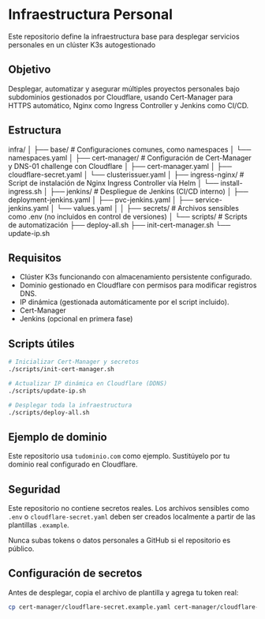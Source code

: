 # Infraestructura Personal

Este repositorio define la infraestructura base para desplegar servicios personales en un clúster K3s autogestionado

## Objetivo

Desplegar, automatizar y asegurar múltiples proyectos personales bajo subdominios gestionados por Cloudflare, usando Cert-Manager para HTTPS automático, Nginx como Ingress Controller y Jenkins como CI/CD.

## Estructura

infra/
│
├── base/                    # Configuraciones comunes, como namespaces
│   └── namespaces.yaml
│
├── cert-manager/           # Configuración de Cert-Manager y DNS-01 challenge con Cloudflare
│   ├── cert-manager.yaml
│   ├── cloudflare-secret.yaml
│   └── clusterissuer.yaml
│
├── ingress-nginx/          # Script de instalación de Nginx Ingress Controller vía Helm
│   └── install-ingress.sh
│
├── jenkins/                # Despliegue de Jenkins (CI/CD interno)
│   ├── deployment-jenkins.yaml
│   ├── pvc-jenkins.yaml
│   ├── service-jenkins.yaml
│   └── values.yaml
│
│
├── secrets/                # Archivos sensibles como .env (no incluidos en control de versiones)
│
└── scripts/                # Scripts de automatización
    ├── deploy-all.sh
    ├── init-cert-manager.sh
    └── update-ip.sh

## Requisitos

- Clúster K3s funcionando con almacenamiento persistente configurado.
- Dominio gestionado en Cloudflare con permisos para modificar registros DNS.
- IP dinámica (gestionada automáticamente por el script incluido).
- Cert-Manager
- Jenkins (opcional en primera fase)

## Scripts útiles

```bash
# Inicializar Cert-Manager y secretos
./scripts/init-cert-manager.sh

# Actualizar IP dinámica en Cloudflare (DDNS)
./scripts/update-ip.sh

# Desplegar toda la infraestructura
./scripts/deploy-all.sh
```

## Ejemplo de dominio

Este repositorio usa `tudominio.com` como ejemplo. Sustitúyelo por tu dominio real configurado en Cloudflare.

## Seguridad

Este repositorio no contiene secretos reales. Los archivos sensibles como `.env` o `cloudflare-secret.yaml` deben ser creados localmente a partir de las plantillas `.example`.

Nunca subas tokens o datos personales a GitHub si el repositorio es público.

## Configuración de secretos

Antes de desplegar, copia el archivo de plantilla y agrega tu token real:

```bash
cp cert-manager/cloudflare-secret.example.yaml cert-manager/cloudflare-secret.yaml
```